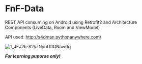 # FnF-Data
REST API consuming on Android using Retrofit2 and Architecture Components (LiveData, Room and ViewModel)

API used: http://s4dman.pythonanywhere.com/

![1_JEJ2b-S2kzNyhUftQNaw0g](https://user-images.githubusercontent.com/9642377/79035242-97297000-7b8a-11ea-81f6-0d6e7229627d.png)

**_For learning puporse only!_**

